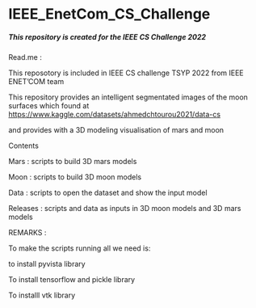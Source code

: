 # IEEE_EnetCom_CS_Challenge
##### This repository is created for the IEEE CS Challenge 2022 
Read.me :  

This reposotory is included in IEEE CS challenge TSYP 2022 from IEEE ENET’COM team  

This repository provides  an intelligent  segmentated images of the moon surfaces which found at https://www.kaggle.com/datasets/ahmedchtourou2021/data-cs   

and provides with a 3D modeling visualisation of mars and moon   

 

Contents 

 

Mars :  scripts to build 3D mars models 

 

Moon : scripts to build 3D moon models  

Data :  scripts to open the dataset and show the input  model  

Releases :  scripts and data as inputs in 3D moon models and 3D mars  models 

 

 

 

REMARKS :   

To make the scripts running all we need is: 

 to install pyvista library  

To install tensorflow and pickle  library  

To installl vtk library  

 

 

 
